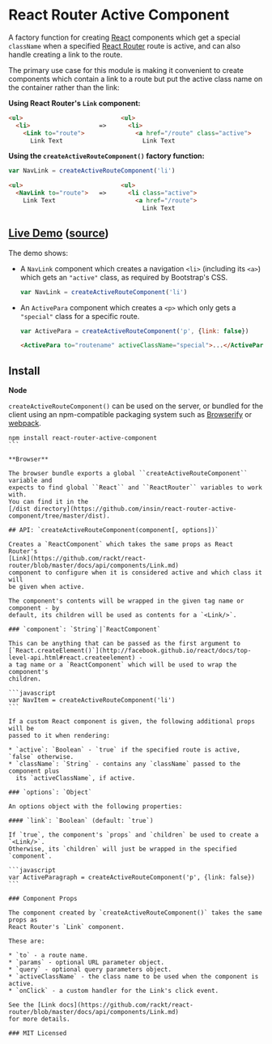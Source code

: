 # React Router Active Component

A factory function for creating [React](http://facebook.github.io/react)
components which get a special `className` when a specified
[React Router](https://github.com/rackt/react-router) route is active, and can
also handle creating a link to the route.

The primary use case for this module is making it convenient to create
components which contain a link to a route but put the active class name on the
container rather than the link:

**Using React Router's `Link` component:**

```html
<ul>                           <ul>
  <li>                   =>      <li>
    <Link to="route">              <a href="/route" class="active">
      Link Text                      Link Text
```

**Using the `createActiveRouteComponent()` factory function:**

```javascript
var NavLink = createActiveRouteComponent('li')
```
```html
<ul>                           <ul>
  <NavLink to="route">   =>      <li class="active">
    Link Text                      <a href="/route">
                                     Link Text
```

## [Live Demo](http://insin.github.io/react-router-active-component) ([source](https://github.com/insin/react-router-active-component/blob/master/demo/app.jsx))

The demo shows:

* A `NavLink` component which creates a navigation `<li>` (including its `<a>`)
  which gets an `"active"` class, as required by Bootstrap's CSS.

  ```javascript
  var NavLink = createActiveRouteComponent('li')
  ```

* An `ActivePara` component which creates a `<p>` which only gets a `"special"`
  class for a specific route.

  ```javascript
  var ActivePara = createActiveRouteComponent('p', {link: false})
  ```
  ```html
  <ActivePara to="routename" activeClassName="special">...</ActivePara>
  ```

## Install

**Node**

`createActiveRouteComponent()` can be used on the server, or bundled for the
client using an npm-compatible packaging system such as
[Browserify](http://browserify.org/) or [webpack](http://webpack.github.io/).

````
npm install react-router-active-component
```

**Browser**

The browser bundle exports a global ``createActiveRouteComponent`` variable and
expects to find global ``React`` and ``ReactRouter`` variables to work with.
You can find it in the
[/dist directory](https://github.com/insin/react-router-active-component/tree/master/dist).

## API: `createActiveRouteComponent(component[, options])`

Creates a `ReactComponent` which takes the same props as React Router's
[Link](https://github.com/rackt/react-router/blob/master/docs/api/components/Link.md)
component to configure when it is considered active and which class it will
be given when active.

The component's contents will be wrapped in the given tag name or component - by
default, its children will be used as contents for a `<Link/>`.

### `component`: `String`|`ReactComponent`

This can be anything that can be passed as the first argument to
[`React.createElement()`](http://facebook.github.io/react/docs/top-level-api.html#react.createelement) -
a tag name or a `ReactComponent` which will be used to wrap the component's
children.

```javascript
var NavItem = createActiveRouteComponent('li')
```

If a custom React component is given, the following additional props will be
passed to it when rendering:

* `active`: `Boolean` - `true` if the specified route is active, `false` otherwise.
* `className`: `String` - contains any `className` passed to the component plus
  its `activeClassName`, if active.

### `options`: `Object`

An options object with the following properties:

#### `link`: `Boolean` (default: `true`)

If `true`, the component's `props` and `children` be used to create a `<Link/>`.
Otherwise, its `children` will just be wrapped in the specified `component`.

```javascript
var ActiveParagraph = createActiveRouteComponent('p', {link: false})
```

### Component Props

The component created by `createActiveRouteComponent()` takes the same props as
React Router's `Link` component.

These are:

* `to` - a route name.
* `params` - optional URL parameter object.
* `query` - optional query parameters object.
* `activeClassName` - the class name to be used when the component is active.
* `onClick` - a custom handler for the Link's click event.

See the [Link docs](https://github.com/rackt/react-router/blob/master/docs/api/components/Link.md)
for more details.

### MIT Licensed